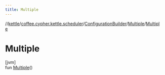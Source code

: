 ```yaml
---
title: Multiple
---
```

//[kettle](../../../../index.html)/[coffee.cypher.kettle.scheduler](../../index.html)/[ConfigurationBuilder](../index.html)/[Multiple](index.html)/[Multiple](-multiple.html)



# Multiple



[jvm]\
fun [Multiple](-multiple.html)()




